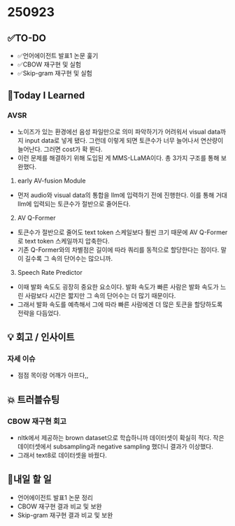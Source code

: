 # 250923
## ✅TO-DO
- ✅언어에이전트 발표1 논문 훑기 
- ✅CBOW 재구현 및 실험 
- ✅Skip-gram 재구현 및 실험 

## 📌Today I Learned
### AVSR
- 노이즈가 있는 환경에선 음성 파일만으로 의미 파악하기가 어려워서 visual data까지 input data로 넣게 됐다. 그런데 이렇게 되면 토큰수가 너무 늘어나서 연산량이 늘어난다. 그러면 cost가 확 뛴다.
- 이런 문제를 해결하기 위해 도입된 게 MMS-LLaMA이다. 총 3가지 구조를 통해 보완했다.
1. early AV-fusion Module
- 먼저 audio와 visual data의 통합을 llm에 입력하기 전에 진행한다. 이를 통해 거대 llm에 입력되는 토큰수가 절반으로 줄어든다.
2. AV Q-Former
- 토큰수가 절반으로 줄어도 text token 스케일보다 훨씬 크기 때문에 AV Q-Former로 text token 스케일까지 압축한다. 
- 기존 Q-Former와의 차별점은 길이에 따라 쿼리를 동적으로 할당한다는 점이다. 말이 길수록 그 속의 단어수는 많으니까.
3. Speech Rate Predictor
- 이때 발화 속도도 굉장히 중요한 요소이다. 발화 속도가 빠른 사람은 발화 속도가 느린 사람보다 시간은 짧지만 그 속의 단어수는 더 많기 때문이다.
- 그래서 발화 속도를 예측해서 그에 따라 빠른 사람에겐 더 많은 토큰을 할당하도록 전략을 다듬었다.

## 💡 회고 / 인사이트
### 자세 이슈
- 점점 목이랑 어깨가 아프다,, 

## 💥 트러블슈팅
### CBOW 재구현 회고
- nltk에서 제공하는 brown dataset으로 학습하니까 데이터셋이 확실히 적다. 작은 데이터셋에서 subsampling과 negative sampling 했더니 결과가 이상했다. 
- 그래서 text8로 데이터셋을 바꿨다.

## 🍩내일 할 일 
- 언어에이전트 발표1 논문 정리
- CBOW 재구현 결과 비교 및 보완
- Skip-gram 재구현 결과 비교 및 보완
